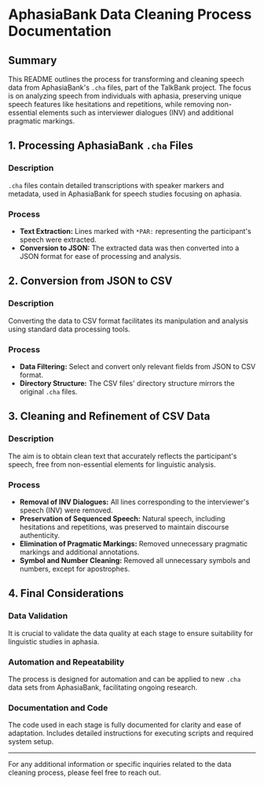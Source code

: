 # AphasiaBank Data Cleaning Process Documentation

## Summary
This README outlines the process for transforming and cleaning speech data from AphasiaBank's `.cha` files, part of the TalkBank project. The focus is on analyzing speech from individuals with aphasia, preserving unique speech features like hesitations and repetitions, while removing non-essential elements such as interviewer dialogues (INV) and additional pragmatic markings.

## 1. Processing AphasiaBank `.cha` Files
### Description
`.cha` files contain detailed transcriptions with speaker markers and metadata, used in AphasiaBank for speech studies focusing on aphasia.

### Process
- **Text Extraction:** Lines marked with `*PAR:` representing the participant's speech were extracted.
- **Conversion to JSON:** The extracted data was then converted into a JSON format for ease of processing and analysis.

## 2. Conversion from JSON to CSV
### Description
Converting the data to CSV format facilitates its manipulation and analysis using standard data processing tools.

### Process
- **Data Filtering:** Select and convert only relevant fields from JSON to CSV format.
- **Directory Structure:** The CSV files' directory structure mirrors the original `.cha` files.

## 3. Cleaning and Refinement of CSV Data
### Description
The aim is to obtain clean text that accurately reflects the participant's speech, free from non-essential elements for linguistic analysis.

### Process
- **Removal of INV Dialogues:** All lines corresponding to the interviewer's speech (INV) were removed.
- **Preservation of Sequenced Speech:** Natural speech, including hesitations and repetitions, was preserved to maintain discourse authenticity.
- **Elimination of Pragmatic Markings:** Removed unnecessary pragmatic markings and additional annotations.
- **Symbol and Number Cleaning:** Removed all unnecessary symbols and numbers, except for apostrophes.

## 4. Final Considerations
### Data Validation
It is crucial to validate the data quality at each stage to ensure suitability for linguistic studies in aphasia.

### Automation and Repeatability
The process is designed for automation and can be applied to new `.cha` data sets from AphasiaBank, facilitating ongoing research.

### Documentation and Code
The code used in each stage is fully documented for clarity and ease of adaptation. Includes detailed instructions for executing scripts and required system setup.

---

For any additional information or specific inquiries related to the data cleaning process, please feel free to reach out.


